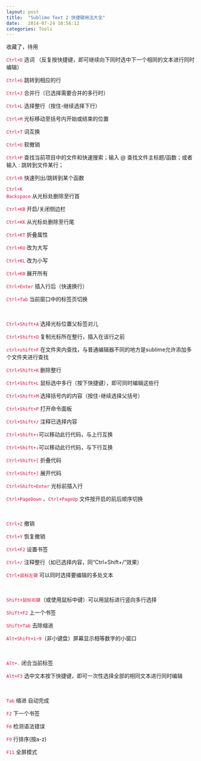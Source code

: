 ```yaml
---
layout: post
title:  "Sublime Text 2 快捷键用法大全"
date:   2014-07-24 10:56:12
categories: Tools
---
```

收藏了，待用

<code style="color: #dd1144;">Ctrl+D</code> 选词 （反复按快捷键，即可继续向下同时选中下一个相同的文本进行同时编辑）

<code style="color: #dd1144;">Ctrl+G</code> 跳转到相应的行

<code style="color: #dd1144;">Ctrl+J</code> 合并行（已选择需要合并的多行时）

<code style="color: #dd1144;">Ctrl+L</code> 选择整行（按住-继续选择下行）

<code style="color: #dd1144;">Ctrl+M</code> 光标移动至括号内开始或结束的位置

<code style="color: #dd1144;">Ctrl+T</code> 词互换

<code style="color: #dd1144;">Ctrl+U</code> 软撤销

<code style="color: #dd1144;">Ctrl+P</code> 查找当前项目中的文件和快速搜索；输入 @ 查找文件主标题/函数；或者输入 : 跳转到文件某行；

<code style="color: #dd1144;">Ctrl+R</code> 快速列出/跳转到某个函数

<code style="color: #dd1144;">Ctrl+K Backspace</code> 从光标处删除至行首

<code style="color: #dd1144;">Ctrl+KB</code> 开启/关闭侧边栏

<code style="color: #dd1144;">Ctrl+KK</code> 从光标处删除至行尾

<code style="color: #dd1144;">Ctrl+KT</code> 折叠属性

<code style="color: #dd1144;">Ctrl+KU</code> 改为大写

<code style="color: #dd1144;">Ctrl+KL</code> 改为小写

<code style="color: #dd1144;">Ctrl+K0</code> 展开所有

<code style="color: #dd1144;">Ctrl+Enter</code> 插入行后（快速换行）

<code style="color: #dd1144;">Ctrl+Tab</code> 当前窗口中的标签页切换

<br/>

<code style="color: #dd1144;">Ctrl+Shift+A</code> 选择光标位置父标签对儿

<code style="color: #dd1144;">Ctrl+Shift+D</code> 复制光标所在整行，插入在该行之前

<code style="color: #dd1144;">ctrl+shift+F</code> 在文件夹内查找，与普通编辑器不同的地方是sublime允许添加多个文件夹进行查找

<code style="color: #dd1144;">Ctrl+Shift+K</code> 删除整行

<code style="color: #dd1144;">Ctrl+Shift+L</code> 鼠标选中多行（按下快捷键），即可同时编辑这些行

<code style="color: #dd1144;">Ctrl+Shift+M</code> 选择括号内的内容（按住-继续选择父括号）

<code style="color: #dd1144;">Ctrl+Shift+P</code> 打开命令面板

<code style="color: #dd1144;">Ctrl+Shift+/</code> 注释已选择内容

<code style="color: #dd1144;">Ctrl+Shift+↑</code>可以移动此行代码，与上行互换

<code style="color: #dd1144;">Ctrl+Shift+↓</code>可以移动此行代码，与下行互换

<code style="color: #dd1144;">Ctrl+Shift+[</code> 折叠代码

<code style="color: #dd1144;">Ctrl+Shift+]</code> 展开代码

<code style="color: #dd1144;">Ctrl+Shift+Enter</code> 光标前插入行

<code style="color: #dd1144;">Ctrl+PageDown</code> 、<code style="color: #dd1144;">Ctrl+PageUp</code> 文件按开启的前后顺序切换

<br/>

<code style="color: #dd1144;">Ctrl+Z</code> 撤销

<code style="color: #dd1144;">Ctrl+Y</code> 恢复撤销

<code style="color: #dd1144;">Ctrl+F2</code> 设置书签

<code style="color: #dd1144;">Ctrl+/</code> 注释整行（如已选择内容，同“Ctrl+Shift+/”效果）

<code style="color: #dd1144;">Ctrl+鼠标左键</code> 可以同时选择要编辑的多处文本

<br/>

<code style="color: #dd1144;">Shift+鼠标右键</code>（或使用鼠标中键）可以用鼠标进行竖向多行选择

<code style="color: #dd1144;">Shift+F2</code> 上一个书签

<code style="color: #dd1144;">Shift+Tab</code> 去除缩进

<code style="color: #dd1144;">Alt+Shift+1~9</code>（非小键盘）屏幕显示相等数字的小窗口

<br/>

<code style="color: #dd1144;">Alt+.</code> 闭合当前标签

<code style="color: #dd1144;">Alt+F3</code> 选中文本按下快捷键，即可一次性选择全部的相同文本进行同时编辑

<br/>

<code style="color: #dd1144;">Tab</code> 缩进 自动完成

<code style="color: #dd1144;">F2</code> 下一个书签

<code style="color: #dd1144;">F6</code> 检测语法错误

<code style="color: #dd1144;">F9</code> 行排序(按a-z)

<code style="color: #dd1144;">F11</code> 全屏模式
